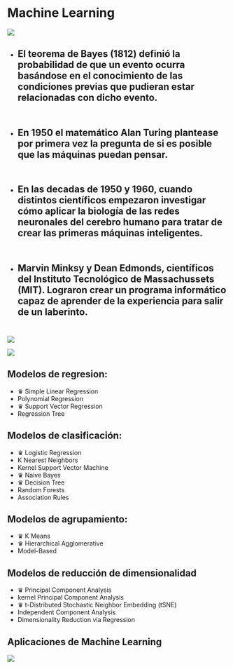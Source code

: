# Machine Learning

![](https://www.open3s.com/wp-content/uploads/2020/03/mitosML3.png)

* ## El teorema de Bayes (1812) definió la probabilidad de que un evento ocurra basándose en el conocimiento de las condiciones previas que pudieran estar relacionadas con dicho evento.<br/><br/>

* ## En 1950 el matemático Alan Turing plantease por primera vez la pregunta de si es posible que las máquinas puedan pensar.<br/><br/>

* ## En las decadas de 1950 y 1960, cuando distintos científicos empezaron investigar cómo aplicar la biología de las redes neuronales del cerebro humano para tratar de crear las primeras máquinas inteligentes.<br/><br/>

* ## Marvin Minksy y Dean Edmonds, científicos del Instituto Tecnológico de Massachussets (MIT). Lograron crear un programa informático capaz de aprender de la experiencia para salir de un laberinto.<br/><br/>


![](https://uploads-ssl.webflow.com/62233c592d2a1e009d42f46c/62752b9faab707a5cc815b19_6005af7e4850ab3e94d806e0_Screen%2520Shot%25202021-01-18%2520at%252016.54.11.png)

![](https://www.mastermarketing-valencia.com/marketing-digital/wp-content/uploads/sites/1/2020/10/Esquema-funcionamiento-del-Machine-Learning.jpg)

## Modelos de regresion:

* &#x265B; Simple Linear Regression
* Polynomial Regression
* &#x265B; Support Vector Regression
* Regression Tree

## Modelos de clasificación:

* &#x265B; Logistic Regression
* K Nearest Neighbors
* Kernel Support Vector Machine
* &#x265B; Naive Bayes
* &#x265B; Decision Tree
* Random Forests
* Association Rules

## Modelos de agrupamiento:

* &#x265B; K Means
* &#x265B; Hierarchical Agglomerative
* Model-Based

## Modelos de reducción de dimensionalidad

* &#x265B; Principal Component Analysis
* kernel Principal Component Analysis
* &#x265B; t-Distributed Stochastic Neighbor Embedding (tSNE)
* Independent Component Analysis
* Dimensionality Reduction via Regression

## Aplicaciones de Machine Learning

![](https://www.guru99.com/images/tensorflow/082918_1102_WhatisMachi5.png)
